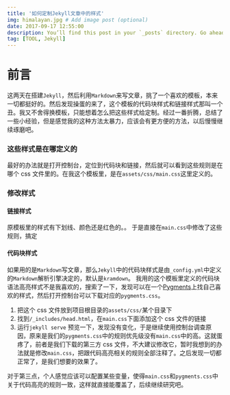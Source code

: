```yaml
---
title: '如何定制Jekyll文章中的样式'
img: himalayan.jpg # Add image post (optional)
date: 2017-09-17 12:55:00
description: You’ll find this post in your `_posts` directory. Go ahead and edit it and re-build the site to see your changes. # Add post description (optional)
tag: [TOOL, Jekyll]
---
```


# 前言

这两天在搭建`Jekyll`，然后利用`Markdown`来写文章，挑了一个喜欢的模板，本来一切都挺好的。然后发现操蛋的来了，这个模板的代码块样式和链接样式那叫一个丑。我又不舍得换模板，只能想着怎么把这些样式给定制。经过一番折腾，总结了一些小经验，但是感觉我的这种方法太暴力，应该会有更方便的方法，以后慢慢继续琢磨吧。

### 这些样式是在哪定义的

最好的办法就是打开控制台，定位到代码块和链接，然后就可以看到这些规则是在哪个 css 文件里的。在我这个模板里，是在`assets/css/main.css`这里定义的。

### 修改样式

#### 链接样式

原模板里的样式有下划线、颜色还是红色的。。 于是直接在`main.css`中修改了这些规则，搞定

#### 代码块样式

如果用的是`Markdown`写文章，那么`Jekyll`中的代码块样式是由`_config.yml`中定义的`Markdown`解析引擎决定的，默认是`kramdown`。
我用的这个模板里定义的代码块语法高亮样式不是我喜欢的，搜索了一下，发现可以在一个[Pygments](http://pygments.org/demo/3666780/?style=native)上找自己喜欢的样式，然后打开控制台可以下载对应的`pygments.css`。

1. 把这个 css 文件放到项目根目录的`assets/css/`某个目录下
2. 找到`/_includes/head.html`，在`main.css`下面添加这个 css 文件的链接
3. 运行`jekyll serve` 预览一下，发现没有变化，于是继续使用控制台调查原因，原来是我们的`pygments.css`中的规则优先级没有`main.css`中的高。这就蛋疼了，前者是我们下载的第三方 css 文件，不大建议修改它，暂时我想到的办法就是修改`main.css`，把跟代码高亮相关的规则全部注释了。之后发现一切都正常了，是我们想要的效果了。

对于第三点，个人感觉应该可以配置某些变量，使得`main.css`和`pygments.css`中关于代码高亮的规则一致，这样就直接能覆盖了，后续继续研究吧。
